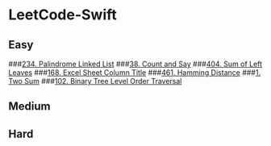 # LeetCode-Swift

## Easy

###[234. Palindrome Linked List](https://github.com/htaiwan/LeetCode-Swift/blob/master/Playgrounds/Easy/234.%20Palindrome%20Linked%20List.playground/Contents.swift)
###[38. Count and Say](https://github.com/htaiwan/LeetCode-Swift/blob/master/Playgrounds/Easy/38.%20Count%20and%20Say.playground/Contents.swift)
###[404. Sum of Left Leaves](https://github.com/htaiwan/LeetCode-Swift/blob/master/Playgrounds/Easy/404.%20Sum%20of%20Left%20Leaves.playground/Contents.swift)
###[168. Excel Sheet Column Title](https://github.com/htaiwan/LeetCode-Swift/blob/master/Playgrounds/Easy/168.%20Excel%20Sheet%20Column%20Title.playground/Contents.swift)
###[461. Hamming Distance](https://github.com/htaiwan/LeetCode-Swift/blob/master/Playgrounds/Easy/461.%20Hamming%20Distance.playground/Contents.swift)
###[1. Two Sum](https://github.com/htaiwan/LeetCode-Swift/blob/master/Playgrounds/Easy/1.%20Two%20Sum.playground/Contents.swift)
###[102. Binary Tree Level Order Traversal](https://github.com/htaiwan/LeetCode-Swift/blob/master/Playgrounds/Easy/102.%20Binary%20Tree%20Level%20Order%20Traversal.playground/Contents.swift)

## Medium


## Hard